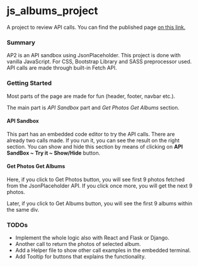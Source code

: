 # js_albums_project

A project to review API calls.
You can find the published page [on this link.](https://enginkosure.github.io/js_albums_project/)

### Summary

AP2 is an API sandbox using JsonPlaceholder. This project is done with vanilla JavaScript.
For CSS, Bootstrap Library and SASS preprocessor used.
API calls are made through built-in Fetch API.

### Getting Started

Most parts of the page are made for fun (header, footer, navbar etc.).

The main part is _API Sandbox_ part and _Get Photos Get Albums_ section.

#### API Sandbox

This part has an embedded code editor to try the API calls. There are already two calls made. If you run it, you can see the result on the right section.
You can show and hide this section by means of clicking on **API SandBox ~ Try it ~ Show/Hide** button.

#### Get Photos Get Albums

Here, if you click to Get Photos button, you will see first 9 photos fetched from the JsonPlaceholder API. If you click once more, you will get the next 9 photos.

Later, if you click to Get Albums button, you will see the first 9 albums within the same div.

### TODOs

- Implement the whole logic also with React and Flask or Django.
- Another call to return the photos of selected album.
- Add a Helper file to show other call examples in the embedded terminal.
- Add Tooltip for buttons that explains the functionality.
